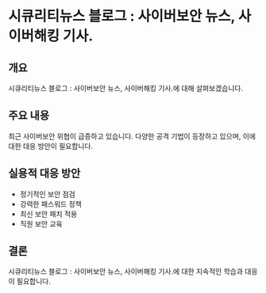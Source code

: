 # 시큐리티뉴스 블로그 : 사이버보안 뉴스, 사이버해킹 기사.

## 개요
시큐리티뉴스 블로그 : 사이버보안 뉴스, 사이버해킹 기사.에 대해 살펴보겠습니다.

## 주요 내용
최근 사이버보안 위협이 급증하고 있습니다. 다양한 공격 기법이 등장하고 있으며, 이에 대한 대응 방안이 필요합니다.

## 실용적 대응 방안
- 정기적인 보안 점검
- 강력한 패스워드 정책
- 최신 보안 패치 적용
- 직원 보안 교육

## 결론
시큐리티뉴스 블로그 : 사이버보안 뉴스, 사이버해킹 기사.에 대한 지속적인 학습과 대응이 필요합니다.